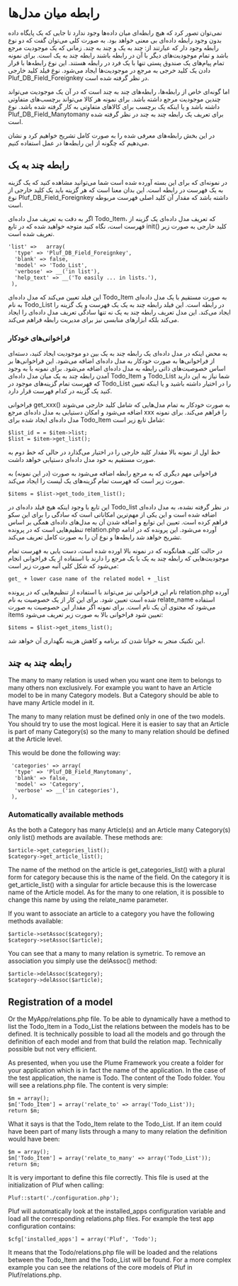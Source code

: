 # رابطه میان مدل‌ها

نمی‌توان تصور کرد که هیچ رابطه‌ای میان داده‌ها وجود ندارد تا جایی که یک پایگاه داده بدون وجود رابطه داده‌ای بی معنی خواهد بود. به صورت کلی می‌توان گفت که دو نوع رابطه وجود دار که عبارتند از: چند به یک و چند به چند. زمانی که یک موجودیت مرجع باشد و تمام موجودیت‌های دیگر با آن در رابطه باشند رابطه چند به یک است. برای نمونه تمام پیام‌های یک صندوق پستی تنها با یک فرد در رابطه هستند. این نوع رابطه‌ها با قرار دادن یک کلید خرجی به مرجع در موجودیت‌ها ایجاد می‌شود. نوع فیلد کلید خارجی Pluf_DB_Field_Foreignkey در نظر گرفته شده است.

اما گونه‌ای خاص از رابطه‌ها، رابطه‌های چند به چند است که در آن یک موجودیت می‌تواند چندین موجودیت مرجع داشته باشد. برای نمونه هر کالا می‌تواند برچسب‌های متفاوتی داشته باشد و یا اینکه یک برچسب برای کالاهای متفاوتی به کار گرفته شده باشد. نوع Pluf_DB_Field_Manytomany برای تعریف یک رابطه چند به چند در نظر گرفته شده است.

در این بخش رابطه‌های معرفی شده را به صورت کامل تشریح خواهیم کرد و نشان می‌دهیم که چگونه از این رابطه‌ها در عمل استفاده کنیم.

## رابطه چند به یک

در نمونه‌ای که برای این بسته آورده شده است شما می‌توانید مشاهده کنید که یک گزینه به یک فهرست در رابطه است. این بدان معنا است که هر گزینه باید یک کلید خارجی از نوع Pluf_DB_Field_Foreignkey داشته باشد که مقدار آن کلید اصلی فهرست مربوطه است.

اگر به دقت به تعریف مدل داده‌ای Todo_Item، که تعریف مدل داده‌ای یک گزینه از فهرست است، نگاه کنید متوجه خواهید شده که در تابع init() کلید خارجی به صورت زیر تعریف شده است.

	'list' =>	array(
	  'type' => 'Pluf_DB_Field_Foreignkey',
	  'blank' => false,
	  'model' => 'Todo_List',
	  'verbose' => __('in list'),
	  'help_text' => __('To easily ... in lists.'),
	 ),

این فیلد تعیین می‌کند که مدل داده‌ای Todo_Item به صورت مستقیم با یک مدل داده‌ای به نام Todo_List در رابطه است. این فیلد رابطه چند به یک یک فهرست و یک گزینه را ایجاد می‌کند.
این مدل تعریف رابطه چند به یک نه تنها سادگی تعریف مدل داده‌ای را ایجاد می‌کند بلکه ابزارهای منابسی نیز برای مدیریت رابطه فراهم می‌کند.

### فراخوانی‌های خودکار

به محض اینکه در مدل داده‌ای یک رابطه چند به یک بین دو موجودیت ایجاد کنید، دسته‌ای از فراخوانی‌ها به صورت خودکار به مدل داده‌ای اضافه می‌شود. این فراخوانی‌ها بر اساس خصوصیت‌های ذاتی رابطه به مدل داده‌ای اضافه می‌شود. برای نمونه با به وجود آمدن رابطه چند به یک میان مدل داده‌ای Todo_Item و Todo_List شما نیاز به این دارید که فهرست تمام گزینه‌های موجود در Todo_List را در اختیار داشته باشید و یا اینکه تعیین کنید یک گزینه در کدام فهرست قرار دارد.

فراخوانی get_xxx() به صورت خودکار به تمام مدل‌هایی که شامل کلید خارجی می‌شوند اضافه می‌شود و امکان دستیابی به مدل داده‌ای مرجع xxx را فراهم می‌کند. برای نمونه مدل داده‌ای ایجاد شده برای Todo_Item شامل تابع زیر است:

	$list_id = = $item->list;
	$list = $item->get_list();

خط اول از نمونه بالا مقدار کلید خارجی را در اختیار می‌گذارد در حالی که خط دوم به صورت مستقیم به خود مدل داده‌ای دستیابی خواهد داشت.

فراخوانی مهم دیگری که به مرجع رابطه اضافه می‌شود به صورت (در این نمونه) به صورت زیر است که فهرست تمام گزینه‌های یک لیست را ایجاد می‌کند.

	$items = $list->get_todo_item_list();

این تابع با وجود اینکه هیچ فیلد داده‌ای در Todo_list در نظر گرفته نشده، به مدل داده‌ای اضافه شده است و این یکی از مهم‌ترین امکاناتی است که سادگی را برای این سکو فراهم کرده است. تعیین این توابع و اضافه شدن آن به مدل‌های داده‌ای همگی بر اساس تنظیم‌هایی است که در پرونده relation.php آورده می‌شود. این پرونده که در ادامه تشریح خواهد شد رابطه‌ها و نوع آن را به صورت کامل تعریف می‌کند.

در حالت کلی، همانگونه که در نمونه بالا اورده شده است، دست یابی به فهرست تمام موجودیت‌هایی که رابطه چند به یک با یک مرجع را دارند با استفاده از یک فراخوانی انجام می‌شود که شکل کلی آنبه صورت زیر است:

	get_ + lower case name of the related model + _list

نام این فراخوانی نیز می‌تواند با استفاده از تنظیم‌هایی که در پرونده relation.php آورده شده است تعیین شود. برای این کار از یک خصوصیت به نام relate_name استفاده می‌شود که محتوی آن یک نام است. برای نمونه اگر مقدار این خصوصیت به صورت items تعیین شود فراخوانی بالا به صورت زیر تعریف می‌شود:

	$items = $list->get_items_list();

این تکنیک منجر به خوانا شدن کد برنامه و کاهش هزینه نگهداری آن خواهد شد.

## رابطه چند به چند

The many to many relation is used when you want one item to belongs to many others non exclusively. For example you want to have an Article model to be in many Category models. But a Category should be able to have many Article model in it.

The many to many relation must be defined only in one of the two models. You should try to use the most logical. Here it is easier to say that an Article is part of many Category(s) so the many to many relation should be defined at the Article level.

This would be done the following way:

	 'categories' => array(
	  'type' => 'Pluf_DB_Field_Manytomany',
	  'blank' => false,
	  'model' => 'Category',
	  'verbose' => __('in categories'),
	 ),

### Automatically available methods

As the both a Category has many Article(s) and an Article many Category(s) only list() methods are available. These methods are:

	$article->get_categories_list();
	$category->get_article_list();

The name of the method on the article is get_categories_list() with a plural form for category because this is the name of the field. On the category it is get_article_list() with a singular for article because this is the lowercase name of the Article model. As for the many to one relation, it is possible to change this name by using the relate_name parameter.

If you want to associate an article to a category you have the following methods available:

	$article->setAssoc($category);
	$category->setAssoc($article);

You can see that a many to many relation is symetric. To remove an association you simply use the delAssoc() method:

	$article->delAssoc($category);
	$category->delAssoc($article);

## Registration of a model

Or the MyApp/relations.php file. To be able to dynamically have a method to list the Todo_Item in a Todo_List the relations between the models has to be defined. It is technically possible to load all the models and go through the definition of each model and from that build the relation map. Technically possible but not very efficient.

As presented, when you use the Plume Framework you create a folder for your application which is in fact the name of the application. In the case of the test application, the name is Todo. The content of the Todo folder. You will see a relations.php file. The content is very simple:

	$m = array();
	$m['Todo_Item'] = array('relate_to' => array('Todo_List'));
	return $m;

What it says is that the Todo_Item relate to the Todo_List. If an item could have been part of many lists through a many to many relation the definition would have been:

	$m = array();
	$m['Todo_Item'] = array('relate_to_many' => array('Todo_List'));
	return $m;

It is very important to define this file correctly. This file is used at the initialization of Pluf when calling:

	Pluf::start('./configuration.php');

Pluf will automatically look at the installed_apps configuration variable and load all the corresponding relations.php files. For example the test app configuration contains:

	$cfg['installed_apps'] = array('Pluf', 'Todo');

It means that the Todo/relations.php file will be loaded and the relations between the Todo_Item and the Todo_List will be found. For a more complex example you can see the relations of the core models of Pluf in Pluf/relations.php.